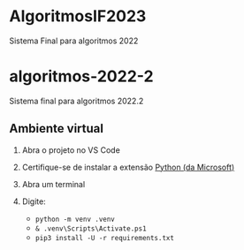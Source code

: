 # AlgoritmosIF2023
Sistema Final para algoritmos 2022

# algoritmos-2022-2
Sistema final para algoritmos 2022.2

## Ambiente virtual

1. Abra o projeto no VS Code
2. Certifique-se de instalar a extensão [Python (da Microsoft)](https://marketplace.visualstudio.com/items?itemName=ms-python.python)
3. Abra um terminal
4. Digite:

   - `python -m venv .venv`
   - `& .venv\Scripts\Activate.ps1`
   - `pip3 install -U -r requirements.txt`
